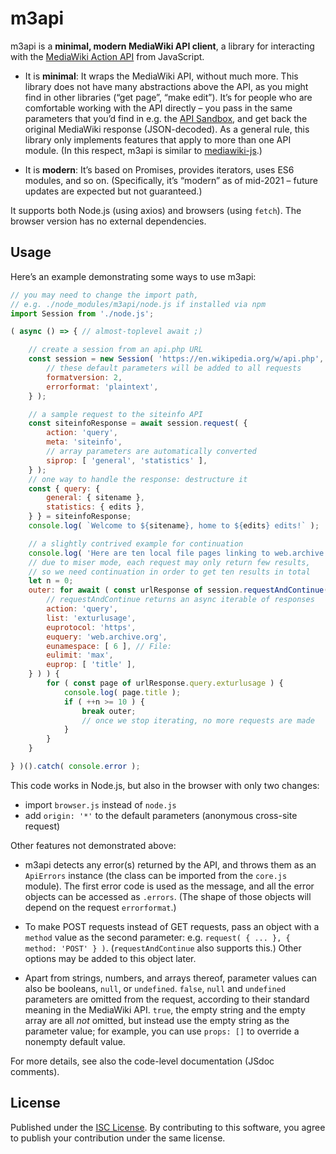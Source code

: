 # m3api

m3api is a **minimal, modern MediaWiki API client**,
a library for interacting with the [MediaWiki Action API][] from JavaScript.

- It is **minimal**: It wraps the MediaWiki API, without much more.
  This library does not have many abstractions above the API,
  as you might find in other libraries (“get page”, “make edit”).
  It’s for people who are comfortable working with the API directly –
  you pass in the same parameters that you’d find in e.g. the [API Sandbox][],
  and get back the original MediaWiki response (JSON-decoded).
  As a general rule, this library only implements features
  that apply to more than one API module.
  (In this respect, m3api is similar to [mediawiki-js][].)

- It is **modern**: It’s based on Promises, provides iterators,
  uses ES6 modules, and so on.
  (Specifically, it’s “modern” as of mid-2021 –
  future updates are expected but not guaranteed.)

It supports both Node.js (using axios) and browsers (using `fetch`).
The browser version has no external dependencies.

## Usage

Here’s an example demonstrating some ways to use m3api:

```js
// you may need to change the import path,
// e.g. ./node_modules/m3api/node.js if installed via npm
import Session from './node.js';

( async () => { // almost-toplevel await ;)

	// create a session from an api.php URL
	const session = new Session( 'https://en.wikipedia.org/w/api.php', {
		// these default parameters will be added to all requests
		formatversion: 2,
		errorformat: 'plaintext',
	} );

	// a sample request to the siteinfo API
	const siteinfoResponse = await session.request( {
		action: 'query',
		meta: 'siteinfo',
		// array parameters are automatically converted
		siprop: [ 'general', 'statistics' ],
	} );
	// one way to handle the response: destructure it
	const { query: {
		general: { sitename },
		statistics: { edits },
	} } = siteinfoResponse;
	console.log( `Welcome to ${sitename}, home to ${edits} edits!` );

	// a slightly contrived example for continuation
	console.log( 'Here are ten local file pages linking to web.archive.org:' );
	// due to miser mode, each request may only return few results,
	// so we need continuation in order to get ten results in total
	let n = 0;
	outer: for await ( const urlResponse of session.requestAndContinue( {
		// requestAndContinue returns an async iterable of responses
		action: 'query',
		list: 'exturlusage',
		euprotocol: 'https',
		euquery: 'web.archive.org',
		eunamespace: [ 6 ], // File:
		eulimit: 'max',
		euprop: [ 'title' ],
	} ) ) {
		for ( const page of urlResponse.query.exturlusage ) {
			console.log( page.title );
			if ( ++n >= 10 ) {
				break outer;
				// once we stop iterating, no more requests are made
			}
		}
	}

} )().catch( console.error );
```

This code works in Node.js, but also in the browser with only two changes:

- import `browser.js` instead of `node.js`
- add `origin: '*'` to the default parameters (anonymous cross-site request)

Other features not demonstrated above:

- m3api detects any error(s) returned by the API,
  and throws them as an `ApiErrors` instance
  (the class can be imported from the `core.js` module).
  The first error code is used as the message,
  and all the error objects can be accessed as `.errors`.
  (The shape of those objects will depend on the request `errorformat`.)

- To make POST requests instead of GET requests,
  pass an object with a `method` value as the second parameter:
  e.g. `request( { ... }, { method: 'POST' } )`.
  (`requestAndContinue` also supports this.)
  Other options may be added to this object later.

- Apart from strings, numbers, and arrays thereof,
  parameter values can also be booleans, `null`, or `undefined`.
  `false`, `null` and `undefined` parameters are omitted from the request,
  according to their standard meaning in the MediaWiki API.
  `true`, the empty string and the empty array are all _not_ omitted,
  but instead use the empty string as the parameter value;
  for example, you can use `props: []` to override a nonempty default value.

For more details, see also the code-level documentation (JSdoc comments).

## License

Published under the [ISC License][].
By contributing to this software,
you agree to publish your contribution under the same license.

[MediaWiki Action API]: https://www.mediawiki.org/wiki/Special:MyLanguage/API:Main_page
[API Sandbox]: https://en.wikipedia.org/wiki/Special:ApiSandbox
[mediawiki-js]: https://github.com/brettz9/mediawiki-js
[ISC License]: https://spdx.org/licenses/ISC.html
